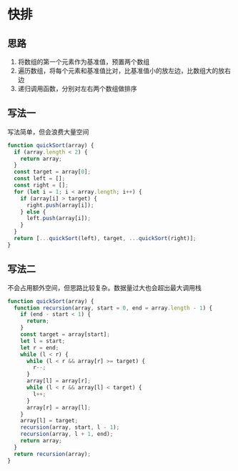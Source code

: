 # 快排

## 思路

1. 将数组的第一个元素作为基准值，预置两个数组
2. 遍历数组，将每个元素和基准值比对，比基准值小的放左边，比数组大的放右边
3. 递归调用函数，分别对左右两个数组做排序

## 写法一

写法简单，但会浪费大量空间

```js
function quickSort(array) {
  if (array.length < 2) {
    return array;
  }
  const target = array[0];
  const left = [];
  const right = [];
  for (let i = 1; i < array.length; i++) {
    if (array[i] > target) {
      right.push(array[i]);
    } else {
      left.push(array[i]);
    }
  }
  return [...quickSort(left), target, ...quickSort(right)];
}
```

## 写法二

不会占用额外空间，但思路比较复杂。数据量过大也会超出最大调用栈

```js
function quickSort(array) {
  function recursion(array, start = 0, end = array.length - 1) {
    if (end - start < 1) {
      return;
    }
    const target = array[start];
    let l = start;
    let r = end;
    while (l < r) {
      while (l < r && array[r] >= target) {
        r--;
      }
      array[l] = array[r];
      while (l < r && array[l] < target) {
        l++;
      }
      array[r] = array[l];
    }
    array[l] = target;
    recursion(array, start, l - 1);
    recursion(array, l + 1, end);
    return array;
  }
  return recursion(array);
}
```
